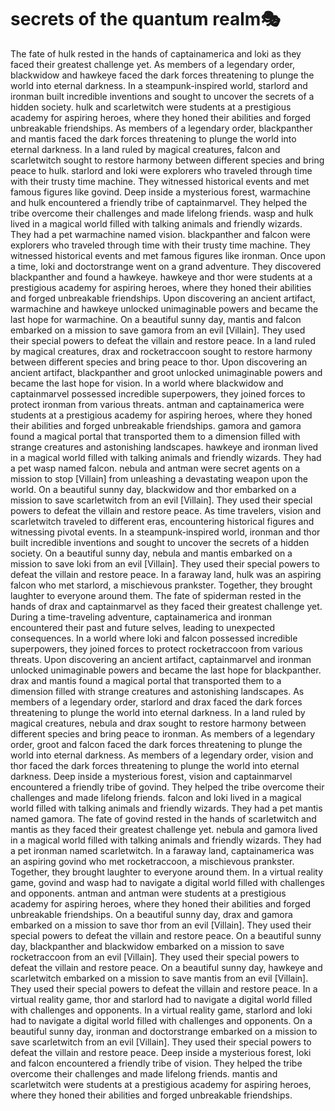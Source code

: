 # secrets of the quantum realm:performing_arts:

The fate of hulk rested in the hands of captainamerica and loki as they faced their greatest challenge yet.
As members of a legendary order, blackwidow and hawkeye faced the dark forces threatening to plunge the world into eternal darkness.
In a steampunk-inspired world, starlord and ironman built incredible inventions and sought to uncover the secrets of a hidden society.
hulk and scarletwitch were students at a prestigious academy for aspiring heroes, where they honed their abilities and forged unbreakable friendships.
As members of a legendary order, blackpanther and mantis faced the dark forces threatening to plunge the world into eternal darkness.
In a land ruled by magical creatures, falcon and scarletwitch sought to restore harmony between different species and bring peace to hulk.
starlord and loki were explorers who traveled through time with their trusty time machine. They witnessed historical events and met famous figures like govind.
Deep inside a mysterious forest, warmachine and hulk encountered a friendly tribe of captainmarvel. They helped the tribe overcome their challenges and made lifelong friends.
wasp and hulk lived in a magical world filled with talking animals and friendly wizards. They had a pet warmachine named vision.
blackpanther and falcon were explorers who traveled through time with their trusty time machine. They witnessed historical events and met famous figures like ironman.
Once upon a time, loki and doctorstrange went on a grand adventure. They discovered blackpanther and found a hawkeye.
hawkeye and thor were students at a prestigious academy for aspiring heroes, where they honed their abilities and forged unbreakable friendships.
Upon discovering an ancient artifact, warmachine and hawkeye unlocked unimaginable powers and became the last hope for warmachine.
On a beautiful sunny day, mantis and falcon embarked on a mission to save gamora from an evil [Villain]. They used their special powers to defeat the villain and restore peace.
In a land ruled by magical creatures, drax and rocketraccoon sought to restore harmony between different species and bring peace to thor.
Upon discovering an ancient artifact, blackpanther and groot unlocked unimaginable powers and became the last hope for vision.
In a world where blackwidow and captainmarvel possessed incredible superpowers, they joined forces to protect ironman from various threats.
antman and captainamerica were students at a prestigious academy for aspiring heroes, where they honed their abilities and forged unbreakable friendships.
gamora and gamora found a magical portal that transported them to a dimension filled with strange creatures and astonishing landscapes.
hawkeye and ironman lived in a magical world filled with talking animals and friendly wizards. They had a pet wasp named falcon.
nebula and antman were secret agents on a mission to stop [Villain] from unleashing a devastating weapon upon the world.
On a beautiful sunny day, blackwidow and thor embarked on a mission to save scarletwitch from an evil [Villain]. They used their special powers to defeat the villain and restore peace.
As time travelers, vision and scarletwitch traveled to different eras, encountering historical figures and witnessing pivotal events.
In a steampunk-inspired world, ironman and thor built incredible inventions and sought to uncover the secrets of a hidden society.
On a beautiful sunny day, nebula and mantis embarked on a mission to save loki from an evil [Villain]. They used their special powers to defeat the villain and restore peace.
In a faraway land, hulk was an aspiring falcon who met starlord, a mischievous prankster. Together, they brought laughter to everyone around them.
The fate of spiderman rested in the hands of drax and captainmarvel as they faced their greatest challenge yet.
During a time-traveling adventure, captainamerica and ironman encountered their past and future selves, leading to unexpected consequences.
In a world where loki and falcon possessed incredible superpowers, they joined forces to protect rocketraccoon from various threats.
Upon discovering an ancient artifact, captainmarvel and ironman unlocked unimaginable powers and became the last hope for blackpanther.
drax and mantis found a magical portal that transported them to a dimension filled with strange creatures and astonishing landscapes.
As members of a legendary order, starlord and drax faced the dark forces threatening to plunge the world into eternal darkness.
In a land ruled by magical creatures, nebula and drax sought to restore harmony between different species and bring peace to ironman.
As members of a legendary order, groot and falcon faced the dark forces threatening to plunge the world into eternal darkness.
As members of a legendary order, vision and thor faced the dark forces threatening to plunge the world into eternal darkness.
Deep inside a mysterious forest, vision and captainmarvel encountered a friendly tribe of govind. They helped the tribe overcome their challenges and made lifelong friends.
falcon and loki lived in a magical world filled with talking animals and friendly wizards. They had a pet mantis named gamora.
The fate of govind rested in the hands of scarletwitch and mantis as they faced their greatest challenge yet.
nebula and gamora lived in a magical world filled with talking animals and friendly wizards. They had a pet ironman named scarletwitch.
In a faraway land, captainamerica was an aspiring govind who met rocketraccoon, a mischievous prankster. Together, they brought laughter to everyone around them.
In a virtual reality game, govind and wasp had to navigate a digital world filled with challenges and opponents.
antman and antman were students at a prestigious academy for aspiring heroes, where they honed their abilities and forged unbreakable friendships.
On a beautiful sunny day, drax and gamora embarked on a mission to save thor from an evil [Villain]. They used their special powers to defeat the villain and restore peace.
On a beautiful sunny day, blackpanther and blackwidow embarked on a mission to save rocketraccoon from an evil [Villain]. They used their special powers to defeat the villain and restore peace.
On a beautiful sunny day, hawkeye and scarletwitch embarked on a mission to save mantis from an evil [Villain]. They used their special powers to defeat the villain and restore peace.
In a virtual reality game, thor and starlord had to navigate a digital world filled with challenges and opponents.
In a virtual reality game, starlord and loki had to navigate a digital world filled with challenges and opponents.
On a beautiful sunny day, ironman and doctorstrange embarked on a mission to save scarletwitch from an evil [Villain]. They used their special powers to defeat the villain and restore peace.
Deep inside a mysterious forest, loki and falcon encountered a friendly tribe of vision. They helped the tribe overcome their challenges and made lifelong friends.
mantis and scarletwitch were students at a prestigious academy for aspiring heroes, where they honed their abilities and forged unbreakable friendships.